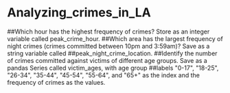 # Analyzing_crimes_in_LA
##Which hour has the highest frequency of crimes? Store as an integer variable called peak_crime_hour.
##Which area has the largest frequency of night crimes (crimes committed between 10pm and 3:59am)? Save as a string variable called ##peak_night_crime_location.
##Identify the number of crimes committed against victims of different age groups. Save as a pandas Series called victim_ages, with age group ##labels "0-17", "18-25", "26-34", "35-44", "45-54", "55-64", and "65+" as the index and the frequency of crimes as the values.
